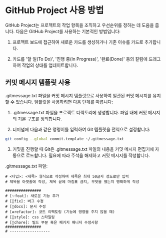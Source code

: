 # GitHub Project 사용 방법

GitHub Project는 프로젝트의 작업 항목을 조직하고 우선순위를 정하는 데 도움을 줍니다. 다음은 GitHub Project를 사용하는 기본적인 방법입니다:

1. 프로젝트 보드에 접근하여 새로운 카드를 생성하거나 기존 이슈를 카드로 추가합니다.

2. 카드를 '할 일(To Do)', '진행 중(In Progress)', '완료(Done)' 등의 칼럼에 드래그하여 작업의 상태를 업데이트합니다.

## 커밋 메시지 템플릿 사용

.gitmessage.txt 파일을 커밋 메시지 템플릿으로 사용하여 일관된 커밋 메시지를 유지할 수 있습니다. 템플릿을 사용하려면 다음 단계를 따릅니다:

1. .gitmessage.txt 파일을 프로젝트 디렉토리에 생성합니다.
   파일 내에 커밋 메시지의 기본 구조를 정의합니다.

2. 터미널에 다음과 같은 명령어를 입력하여 Git 템플릿을 전역으로 설정합니다:

```sh
git config --global commit.template ~/.gitmessage.txt
```

3. 커밋을 진행할 때 Git은 .gitmessage.txt 파일의 내용을 커밋 메시지 편집기에 자동으로 로드합니다.
   필요에 따라 주석을 해제하고 커밋 메시지를 작성합니다.

.gitmessage.txt 파일:

```
# <타입>: <제목> 형식으로 작성하며 제목은 최대 50글자 정도로만 입력
# 제목을 아랫줄에 작성, 제목 끝에 마침표 금지, 무엇을 했는지 명확하게 작성

################
# [✨feat]: 새로운 기능 추가
# [🐛fix]: 버그 수정
# [📝docs]: 문서 수정
# [♻️refactor]: 코드 리팩토링 (기능에 영향을 주지 않을 때)
# [🎨style]: css 스타일링
# [🔨chore]: 빌드 부분 혹은 패키지 매니저 수정사항
################
# ------------------
```
